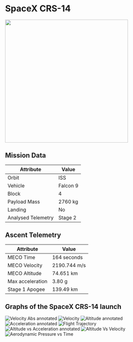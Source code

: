 # SpaceX CRS-14

<img src="https://images2.imgbox.com/c4/b7/i31M8hSM_o.png" width=400px>

## Mission Data

| Attribute | Value |
| ------------- | ------------- |
| Orbit | ISS  |
| Vehicle | Falcon 9  |
| Block | 4  |
| Payload Mass | 2760 kg |
| Landing | No |
| Analysed Telemetry| Stage 2 |




## Ascent Telemetry

| Attribute | Value |
| ------------- | ------------- |
| MECO Time | 164 seconds |
| MECO Velocity | 2190.744 m/s |
| MECO Altitude | 74.651 km |
| Max acceleration | 3.80 g|
| Stage 1 Apogee | 139.49 km |





## Graphs of the SpaceX CRS-14 launch

![Velocity Abs annotated](https://github.com/shahar603/Telemetry-Data/blob/master/SpaceX%20CRS-14/Graphs/Velocity%20Abs%20annotated.png)
![Velocity](https://github.com/shahar603/Telemetry-Data/blob/master/SpaceX%20CRS-14/Graphs/Velocity.png)
![Altitude annotated](https://github.com/shahar603/Telemetry-Data/blob/master/SpaceX%20CRS-14/Graphs/Altitude%20annotated.png)
![Acceleration annotated](https://github.com/shahar603/Telemetry-Data/blob/master/SpaceX%20CRS-14/Graphs/Acceleration%20annotated.png)
![Flight Trajectory](https://github.com/shahar603/Telemetry-Data/blob/master/SpaceX%20CRS-14/Graphs/Flight%20Trajectory.png)
![Altitude vs Acceleration annotated](https://github.com/shahar603/Telemetry-Data/blob/master/SpaceX%20CRS-14/Graphs/Altitude%20vs%20Acceleration%20annotated.png)
![Altitude Vs Velocity](https://github.com/shahar603/Telemetry-Data/blob/master/SpaceX%20CRS-14/Graphs/Altitude%20Vs%20Velocity.png)
![Aerodynamic Pressure vs Time](https://github.com/shahar603/Telemetry-Data/blob/master/SpaceX%20CRS-14/Graphs/Aerodynamic%20Pressure.png)
